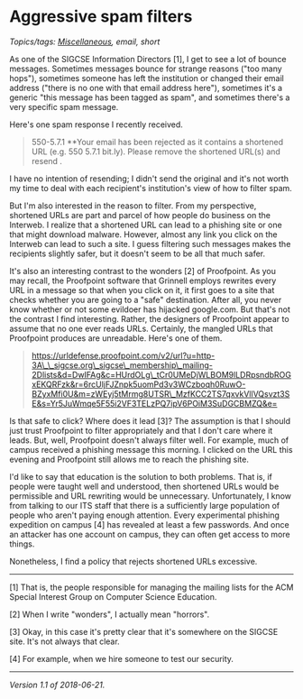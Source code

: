 Aggressive spam filters
=======================

*Topics/tags: [Miscellaneous](index-misc), email, short*

As one of the SIGCSE Information Directors [1], I get to see a lot of
bounce messages.  Sometimes messages bounce for strange reasons ("too
many hops"), sometimes someone has left the institution or changed
their email address ("there is no one with that email address here"),
sometimes it's a generic "this message has been tagged as spam", and
sometimes there's a very specific spam message.

Here's one spam response I recently received.

> 550-5.7.1 \*\*Your email has been rejected as it contains a shortened URL (e.g.
550 5.7.1 bit.ly).   Please remove the shortened URL(s) and resend .

I have no intention of resending; I didn't send the original and it's not
worth my time to deal with each recipient's institution's view of how to
filter spam.

But I'm also interested in the reason to filter.  From my perspective,
shortened URLs are part and parcel of how people do business on the
Interweb.  I realize that a shortened URL can lead to a phishing site
or one that might download malware.  However, almost any link you click
on the Interweb can lead to such a site.  I guess filtering such messages
makes the recipients slightly safer, but it doesn't seem to be all that
much safer.

It's also an interesting contrast to the wonders [2] of Proofpoint.  As you 
may recall, the Proofpoint software that Grinnell employs rewrites every
URL in a message so that when you click on it, it first goes to a site
that checks whether you are going to a "safe" destination.  After all,
you never know whether or not some evildoer has hijacked google.com.
But that's not the contrast I find interesting.  Rather, the designers
of Proofpoint appear to assume that no one ever reads URLs.  Certainly,
the mangled URLs that Proofpoint produces are unreadable.  Here's one of 
them.

> https://urldefense.proofpoint.com/v2/url?u=http-3A\_\_sigcse.org\_sigcse\_membership\_mailing-2Dlists&d=DwIFAg&c=HUrdOLg\_tCr0UMeDjWLBOM9lLDRpsndbROGxEKQRFzk&r=6rcUljFJZnpk5uomPd3v3WCzboqh0RuwO-BZyxMfi0U&m=zWEyj5tMrmg8UTSR\_MzfKCC2TS7qxvkVllVQsvzt3SE&s=Yr5JuWmqe5F55i2VF3TELzPQ7ipV6POiM3SuDGCBMZQ&e=

Is that safe to click?  Where does it lead [3]?  The assumption is that I should
just trust Proofpoint to filter appropriately and that I don't care where
it leads.  But, well, Proofpoint doesn't always filter well.  For example,
much of campus received a phishing message this morning.  I clicked on the
URL this evening and Proofpoint still allows me to reach the phishing site.

I'd like to say that education is the solution to both problems.  That is,
if people were taught well and understood, then shortened URLs would
be permissible and URL rewriting would be unnecessary.  Unfortunately,
I know from talking to our ITS staff that there is a sufficiently large
population of people who aren't paying enough attention.  Every experimental
phishing expedition on campus [4] has revealed at least a few passwords.
And once an attacker has one account on campus, they can often get access
to more things.

Nonetheless, I find a policy that rejects shortened URLs excessive.

---

[1] That is, the people responsible for managing the mailing lists for
the ACM Special Interest Group on Computer Science Education.

[2] When I write "wonders", I actually mean "horrors".

[3] Okay, in this case it's pretty clear that it's somewhere on the 
SIGCSE site.  It's not always that clear.

[4] For example, when we hire someone to test our security.

---

*Version 1.1 of 2018-06-21.*
